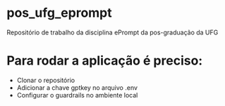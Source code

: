 # pos_ufg_eprompt
Repositório de trabalho da disciplina ePrompt da pos-graduação da UFG 

# Para rodar a aplicação é preciso:
- Clonar o repositório
- Adicionar a chave gptkey no arquivo .env
- Configurar o guardrails no ambiente local
